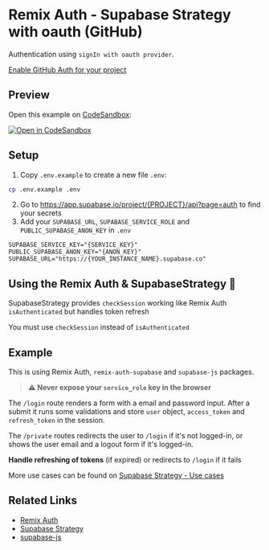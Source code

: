 # Remix Auth - Supabase Strategy with oauth (GitHub)

Authentication using `signIn with oauth provider`.

[Enable GitHub Auth for your project](https://supabase.com/docs/guides/auth/auth-github)

## Preview

Open this example on [CodeSandbox](https://codesandbox.com):

[![Open in CodeSandbox](https://codesandbox.io/static/img/play-codesandbox.svg)](https://codesandbox.io/s/github/mitchelvanbever/remix-auth-supabase/tree/main/examples/oauth)

## Setup

1. Copy `.env.example` to create a new file `.env`:

```sh
cp .env.example .env
```

2. Go to https://app.supabase.io/project/{PROJECT}/api?page=auth to find your secrets
3. Add your `SUPABASE_URL`, `SUPABASE_SERVICE_ROLE` and `PUBLIC_SUPABASE_ANON_KEY` in `.env`

```env
SUPABASE_SERVICE_KEY="{SERVICE_KEY}"
PUBLIC_SUPABASE_ANON_KEY="{ANON_KEY}"
SUPABASE_URL="https://{YOUR_INSTANCE_NAME}.supabase.co"

```

## Using the Remix Auth & SupabaseStrategy 🚀

SupabaseStrategy provides `checkSession` working like Remix Auth `isAuthenticated` but handles token refresh

You must use `checkSession` instead of `isAuthenticated`

## Example

This is using Remix Auth, `remix-auth-supabase` and `supabase-js` packages.

> **⚠️ Never expose your `service_role` key in the browser**

The `/login` route renders a form with a email and password input. After a submit it runs some validations and store `user` object, `access_token` and `refresh_token` in the session.

The `/private` routes redirects the user to `/login` if it's not logged-in, or shows the user email and a logout form if it's logged-in.

**Handle refreshing of tokens** (if expired) or redirects to `/login` if it fails

More use cases can be found on [Supabase Strategy - Use cases](https://github.com/mitchelvanbever/remix-auth-supabase#using-the-authenticator--strategy-)

## Related Links

- [Remix Auth](https://github.com/sergiodxa/remix-auth)
- [Supabase Strategy](https://github.com/mitchelvanbever/remix-auth-supabase)
- [supabase-js](https://github.com/supabase/supabase-js)
